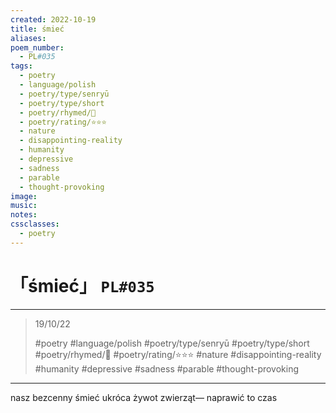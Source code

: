 ```yaml
---
created: 2022-10-19
title: śmieć
aliases:
poem_number:
  - PL#035
tags:
  - poetry
  - language/polish
  - poetry/type/senryū
  - poetry/type/short
  - poetry/rhymed/🔴
  - poetry/rating/⭐⭐⭐
  - nature
  - disappointing-reality
  - humanity
  - depressive
  - sadness
  - parable
  - thought-provoking
image:
music:
notes:
cssclasses:
  - poetry
---
```

# 「śmieć」 `PL#035`

---

> 19/10/22
> 
> #poetry 
> #language/polish 
> #poetry/type/senryū #poetry/type/short 
> #poetry/rhymed/🔴 
> #poetry/rating/⭐⭐⭐ 
> #nature #disappointing-reality #humanity #depressive #sadness #parable #thought-provoking  

---

nasz bezcenny śmieć
ukróca żywot zwierząt—
naprawić to czas